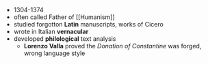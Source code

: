 - 1304-1374
- often called Father of [[Humanism]]
- studied forgotton **Latin** manuscripts, works of Cicero
- wrote in Italian **vernacular**
- developed **philological** text analysis
	- **Lorenzo Valla** proved the *Donation of Constantine* was forged, wrong language style